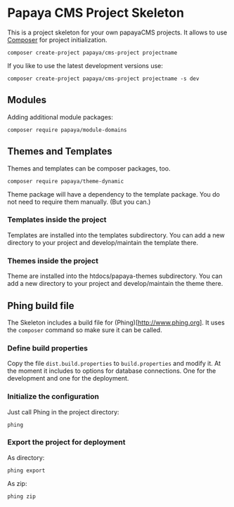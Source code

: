 # Papaya CMS Project Skeleton

This is a project skeleton for your own papayaCMS projects. It allows to use
[Composer](http://getcomposer.org) for project initialization.

```
composer create-project papaya/cms-project projectname
```

If you like to use the latest development versions use:

```
composer create-project papaya/cms-project projectname -s dev
```

## Modules

Adding additional module packages:

```
composer require papaya/module-domains
```

## Themes and Templates

Themes and templates can be composer packages, too.

```
composer require papaya/theme-dynamic
```

Theme package will have a dependency to the template package. You do not need
to require them manually. (But you can.)

### Templates inside the project

Templates are installed into the templates subdirectory. You can add a new
directory to your project and develop/maintain the template there.

### Themes inside the project

Theme are installed into the htdocs/papaya-themes subdirectory. You can add a new
directory to your project and develop/maintain the theme there.

## Phing build file

The Skeleton includes a build file for (Phing)[http://www.phing.org]. It uses
the `composer` command so make sure it can be called.

### Define build properties

Copy the file `dist.build.properties` to `build.properties` and modify it. At the
moment it includes to options for database connections. One for the development
and one for the deployment.

### Initialize the configuration

Just call Phing in the project directory:

```
phing
```

### Export the project for deployment

As directory:

```
phing export
```

As zip:

```
phing zip
```




